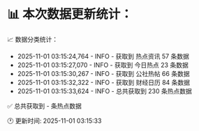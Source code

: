 📊 本次数据更新统计：
==========================

📈 数据分类统计：
- 2025-11-01 03:15:24,764 - INFO - 获取到 热点资讯 57 条数据
- 2025-11-01 03:15:27,070 - INFO - 获取到 今日热点 23 条数据
- 2025-11-01 03:15:30,267 - INFO - 获取到 公社热帖 66 条数据
- 2025-11-01 03:15:32,322 - INFO - 获取到 财经日历 84 条数据
- 2025-11-01 03:15:33,624 - INFO - 总共获取到 230 条热点数据

✅ 总共获取到 - 条热点数据

🕐 更新时间: 2025-11-01 03:15:33
